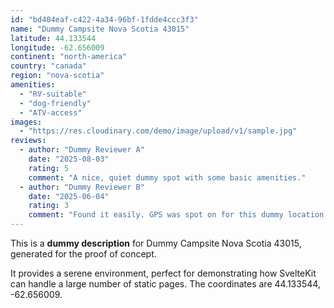 ```yaml
---
id: "bd404eaf-c422-4a34-96bf-1fdde4ccc3f3"
name: "Dummy Campsite Nova Scotia 43015"
latitude: 44.133544
longitude: -62.656009
continent: "north-america"
country: "canada"
region: "nova-scotia"
amenities:
  - "RV-suitable"
  - "dog-friendly"
  - "ATV-access"
images:
  - "https://res.cloudinary.com/demo/image/upload/v1/sample.jpg"
reviews:
  - author: "Dummy Reviewer A"
    date: "2025-08-03"
    rating: 5
    comment: "A nice, quiet dummy spot with some basic amenities."
  - author: "Dummy Reviewer B"
    date: "2025-06-04"
    rating: 3
    comment: "Found it easily. GPS was spot on for this dummy location."
---
```


This is a **dummy description** for Dummy Campsite Nova Scotia 43015, generated for the proof of concept.

It provides a serene environment, perfect for demonstrating how SvelteKit can handle a large number of static pages. The coordinates are 44.133544, -62.656009.
